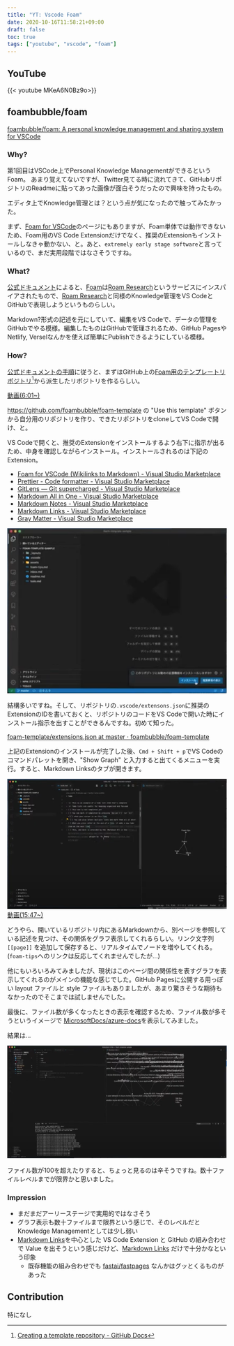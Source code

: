 ```yaml
---
title: "YT: Vscode Foam"
date: 2020-10-16T11:58:21+09:00
draft: false
toc: true
tags: ["youtube", "vscode", "foam"]
---
```


## YouTube
{{< youtube MKeA6N0Bz9o>}}

## foambubble/foam
[foambubble/foam: A personal knowledge management and sharing system for VSCode](https://github.com/foambubble/foam)

### Why?
第1回目はVSCode上でPersonal Knowledge ManagementができるというFoam。
あまり覚えてないですが、Twitter見てる時に流れてきて、GitHubリポジトリのReadmeに貼ってあった画像が面白そうだったので興味を持ったもの。

エディタ上でKnowledge管理とは？という点が気になったので触ってみたかった。

まず、[Foam for VSCode](https://marketplace.visualstudio.com/items?itemName=foam.foam-vscode)のページにもありますが、Foam単体では動作できないため、Foam用のVS Code Extensionだけでなく、推奨のExtensionもインストールしなきゃ動かない、と。あと、`extremely early stage software`と言っているので、まだ実用段階ではなさそうですね。

### What?
[公式ドキュメント](https://foambubble.github.io/foam)によると、[Foam](https://foambubble.github.io/foam/#getting-started)は[Roam Research](https://roamresearch.com)というサービスにインスパイアされたもので、[Roam Research]((https://roamresearch.com))と同様のKnowledge管理をVS CodeとGitHubで表現しようというものらしい。

Markdown?形式の記述を元にしていて、編集をVS Codeで、データの管理をGitHubでやる模様。編集したものはGitHubで管理されるため、GitHub PagesやNetlify, Verselなんかを使えば簡単にPublishできるようにしている模様。

### How?
[公式ドキュメントの手順](https://foambubble.github.io/foam/#getting-started)に従うと、まずはGitHub上の[Foam用のテンプレートリポジトリ](https://github.com/foambubble/foam-template)[^1]から派生したリポジトリを作るらしい。

[動画(6:01~)](https://youtu.be/MKeA6N0Bz9o?t=361)

https://github.com/foambubble/foam-template の "Use this template" ボタンから自分用のリポジトリを作り、できたリポジトリをcloneしてVS Codeで開け、と。

VS Codeで開くと、推奨のExtensionをインストールするよう右下に指示が出るため、中身を確認しながらインストール。インストールされるのは下記のExtension。
* [Foam for VSCode (Wikilinks to Markdown) - Visual Studio Marketplace](https://marketplace.visualstudio.com/items?itemName=foam.foam-vscode)
* [Prettier - Code formatter - Visual Studio Marketplace](https://marketplace.visualstudio.com/items?itemName=esbenp.prettier-vscode)
* [GitLens — Git supercharged - Visual Studio Marketplace](https://marketplace.visualstudio.com/items?itemName=eamodio.gitlens)
* [Markdown All in One - Visual Studio Marketplace](https://marketplace.visualstudio.com/items?itemName=yzhang.markdown-all-in-one)
* [Markdown Notes - Visual Studio Marketplace](https://marketplace.visualstudio.com/items?itemName=kortina.vscode-markdown-notes)
* [Markdown Links - Visual Studio Marketplace](https://marketplace.visualstudio.com/items?itemName=tchayen.markdown-links)
* [Gray Matter - Visual Studio Marketplace](https://marketplace.visualstudio.com/items?itemName=philipbe.theme-gray-matter)

![install recommendations](/images/20201016/install-recommendations.png)

結構多いですね。そして、リポジトリの`.vscode/extensons.json`に推奨のExtensionのIDを書いておくと、リポジトリのコードをVS Codeで開いた時にインストール指示を出すことができるんですね。初めて知った。

[foam-template/extensions.json at master · foambubble/foam-template](https://github.com/foambubble/foam-template/blob/master/.vscode/extensions.json)

上記のExtensionのインストールが完了した後、`Cmd + Shift + p`でVS Codeのコマンドパレットを開き、"Show Graph" と入力すると出てくるメニューを実行。すると、Markdown Linksのタブが開きます。

![foam](/images/20201016/foam-first.png)  
[動画(15:47~)](https://youtu.be/MKeA6N0Bz9o?t=947)

どうやら、開いているリポジトリ内にあるMarkdownから、別ページを参照している記述を見つけ、その関係をグラフ表示してくれるらしい。リンク文字列 `[[page]]` を追加して保存すると、リアルタイムでノードを増やしてくれる。(`foam-tips`へのリンクは反応してくれませんでしたが...)

他にもいろいろみてみましたが、現状はこのページ間の関係性を表すグラフを表示してくれるのがメインの機能な感じでした。GitHub Pagesに公開する用っぽい layout ファイルと style ファイルもありましたが、あまり驚きそうな期待もなかったのでそこまでは試しませんでした。

最後に、ファイル数が多くなったときの表示を確認するため、ファイル数が多そうというイメージで [MicrosoftDocs/azure-docs](https://github.com/MicrosoftDocs/azure-docs)を表示してみました。

結果は...  

![azure-docs on foam](/images/20201016/try-azure-docs.png)  

ファイル数が100を超えたりすると、ちょっと見るのは辛そうですね。数十ファイルレベルまでが限界かと思いました。

### Impression
* まだまだアーリーステージで実用的ではなさそう
* グラフ表示も数十ファイルまで限界という感じで、そのレベルだとKnowledge Managementとしては少し弱い
* [Markdown Links](https://marketplace.visualstudio.com/items?itemName=tchayen.markdown-links)を中心とした VS Code Extension と GitHub の組み合わせで Value を出そうという感じだけど、[Markdown Links](https://marketplace.visualstudio.com/items?itemName=tchayen.markdown-links) だけで十分かなという印象
  * 既存機能の組み合わせでも [fastai/fastpages](https://github.com/fastai/fastpages) なんかはグッとくるものがあった

## Contribution

特になし

[^1]: [Creating a template repository - GitHub Docs](https://docs.github.com/ja/free-pro-team@latest/github/creating-cloning-and-archiving-repositories/creating-a-template-repository)